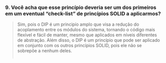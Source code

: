 ### 9. Você acha que esse princípio deveria ser um dos primeiros em um eventual “check-list” de princípios SOLID a aplicarmos?

> Sim, pois o DIP é um principío amplo que visa a redução do acoplamento entre os módulos do sistema, tornando o código mais flexível e fácil de manter, mesmo que aplicados em níveis diferentes de abstração. Além disso, o DIP é um princípio que pode ser aplicado em conjunto com os outros princípios SOLID, pois ele não se sobrepõe a nenhum deles. </br> </br>

